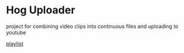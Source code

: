 # Hog Uploader

project for combining video clips into continuous files and uploading to youtube

[playlist](https://www.youtube.com/playlist?list=PLtZv6jHN_L88JZmqB7yhdxAtm3MEn3CQH)